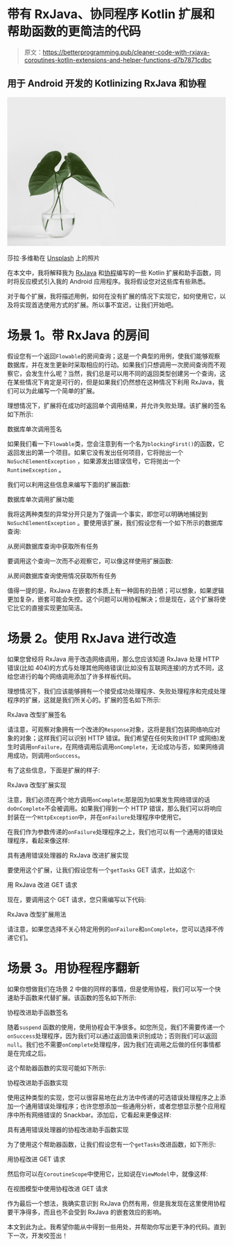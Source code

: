 # 带有 RxJava、协同程序 Kotlin 扩展和帮助函数的更简洁的代码

> 原文：<https://betterprogramming.pub/cleaner-code-with-rxjava-coroutines-kotlin-extensions-and-helper-functions-d7b7871cdbc>

## 用于 Android 开发的 Kotlinizing RxJava 和协程

![](img/87ff567d3cc2545e3ebba0c7feb1ab66.png)

莎拉·多维勒在 [Unsplash](https://unsplash.com?utm_source=medium&utm_medium=referral) 上的照片

在本文中，我将解释我为 [RxJava](https://github.com/ReactiveX/RxJava) 和[协程](https://kotlinlang.org/docs/reference/coroutines-overview.html)编写的一些 Kotlin 扩展和助手函数，同时将反应模式引入我的 Android 应用程序。我将假设您对这些库有些熟悉。

对于每个扩展，我将描述用例，如何在没有扩展的情况下实现它，如何使用它，以及将实现首选使用方式的扩展。所以事不宜迟，让我们开始吧。

# 场景 1。带 RxJava 的房间

假设您有一个返回`Flowable`的房间查询；这是一个典型的用例，使我们能够观察数据库，并在发生更新时采取相应的行动。如果我们只想调用一次房间查询而不观察它，会发生什么呢？当然，我们总是可以用不同的返回类型创建另一个查询，这在某些情况下肯定是可行的，但是如果我们仍然想在这种情况下利用 RxJava，我们可以为此编写一个简单的扩展。

理想情况下，扩展将在成功时返回单个调用结果，并允许失败处理。该扩展的签名如下所示:

数据库单次调用签名

如果我们看一下`Flowable`类，您会注意到有一个名为`blockingFirst()`的函数，它返回发出的第一个项目。如果它没有发出任何项目，它将抛出一个`NoSuchElementException` ，如果源发出错误信号，它将抛出一个`RuntimeException` 。

我们可以利用这些信息来编写下面的扩展函数:

数据库单次调用扩展功能

我将这两种类型的异常分开只是为了强调一个事实，即您可以明确地捕捉到`NoSuchElementException` 。要使用该扩展，我们假设您有一个如下所示的数据库查询:

从房间数据库查询中获取所有任务

要调用这个查询一次而不必观察它，可以像这样使用扩展函数:

从房间数据库查询使用情况获取所有任务

值得一提的是，RxJava 在嵌套的本质上有一种固有的丑陋；可以想象，如果逻辑更加复杂，嵌套可能会失控。这个问题可以用协程解决；但是现在，这个扩展将使它比它的直接实现更加简洁。

# 场景 2。使用 RxJava 进行改造

如果您曾经将 RxJava 用于改造网络调用，那么您应该知道 RxJava 处理 HTTP 错误(比如 404)的方式与处理其他网络错误(比如没有互联网连接)的方式不同，这给您进行的每个网络调用添加了许多样板代码。

理想情况下，我们应该能够拥有一个接受成功处理程序、失败处理程序和完成处理程序的扩展，这就是我们所关心的。扩展的签名如下所示:

RxJava 改型扩展签名

请注意，可观察对象拥有一个改进的`Response`对象，这将是我们包装网络响应对象的对象；这样我们可以识别 HTTP 错误。我们希望在任何失败(HTTP 或网络)发生时调用`onFailure`，在网络调用后调用`onComplete`，无论成功与否，如果网络调用成功，则调用`onSuccess`。

有了这些信息，下面是扩展的样子:

RxJava 改型扩展实现

注意，我们必须在两个地方调用`onComplete`;那是因为如果发生网络错误的话`doOnComplete`不会被调用。如果我们得到一个 HTTP 错误，那么我们可以将响应封装在一个`HttpException`中，并在`onFailure`处理程序中使用它。

在我们作为参数传递的`onFailure`处理程序之上，我们也可以有一个通用的错误处理程序，看起来像这样:

具有通用错误处理器的 RxJava 改进扩展实现

要使用这个扩展，让我们假设您有一个`getTasks` GET 请求，比如这个:

用 RxJava 改进 GET 请求

现在，要调用这个 GET 请求，您只需编写以下代码:

RxJava 改型扩展用法

请注意，如果您选择不关心特定用例的`onFailure`和`onComplete`，您可以选择不传递它们。

# 场景 3。用协程程序翻新

如果你想做我们在场景 2 中做的同样的事情，但是使用协程，我们可以写一个快速助手函数来代替扩展。该函数的签名如下所示:

协程改进助手函数签名

随着`suspend` 函数的使用，使用协程会干净很多。如您所见，我们不需要传递一个`onSuccess`处理程序，因为我们可以通过返回值来识别成功；否则我们可以返回`null`。我们也不需要`onComplete`处理程序，因为我们在调用之后做的任何事情都是在完成之后。

这个帮助器函数的实现可能如下所示:

协程改进助手函数实现

使用这种类型的实现，您可以很容易地在此方法中传递的可选错误处理程序之上添加一个通用错误处理程序；也许您想添加一些通用分析，或者您想显示整个应用程序中所有网络错误的 Snackbar。添加后，它看起来更像这样:

具有通用错误处理器的协程改进助手函数实现

为了使用这个帮助器函数，让我们假设您有一个`getTasks`改进函数，如下所示:

用协程改进 GET 请求

然后你可以在`CoroutineScope`中使用它，比如说在`ViewModel`中，就像这样:

在视图模型中使用协程改进 GET 请求

作为最后一个想法，我确实意识到 RxJava 仍然有用，但是我发现在这里使用协程要干净得多，而且也不会受到 RxJava 的嵌套效应的影响。

本文到此为止。我希望你能从中得到一些用处，并帮助你写出更干净的代码。直到下一次，开发咬签出！